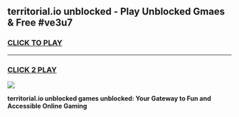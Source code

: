 
## territorial.io unblocked - Play Unblocked Gmaes & Free #ve3u7
<h3>
<a href="https://news.freeplayer.one?title=territorial.io_unblocked&ref=03M">CLICK TO PLAY</a></h3>
<hr>

<h3>
<a href="https://news.freeplayer.one?title=territorial.io_unblocked&ref=03M">CLICK 2 PLAY</a>
  
</h3>

<a href="https://news.freeplayer.one?title=territorial.io_unblocked&ref=03M"><img src="https://clearcache.store/games.png"></a>


**territorial.io unblocked games unblocked: Your Gateway to Fun and Accessible Online Gaming**
